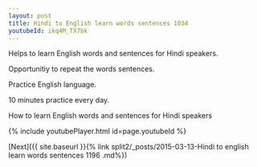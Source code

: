 ```yaml
---
layout: post
title: Hindi to English learn words sentences 1034 
youtubeId: ikq4M_TX7bk
---
```

 
 
Helps to learn English words and sentences for Hindi speakers.

Opportunitiy to repeat the words sentences. 

Practice English language. 
 
10 minutes practice every day. 
 
How to learn English words and sentences for Hindi speakers 
 
{% include youtubePlayer.html id=page.youtubeId %}
 
 
[Next]({{ site.baseurl }}{% link  split2/_posts/2015-03-13-Hindi to english learn words sentences 1196 .md%})
 
